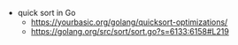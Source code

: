 - quick sort in Go
  - https://yourbasic.org/golang/quicksort-optimizations/
  - https://golang.org/src/sort/sort.go?s=6133:6158#L219
